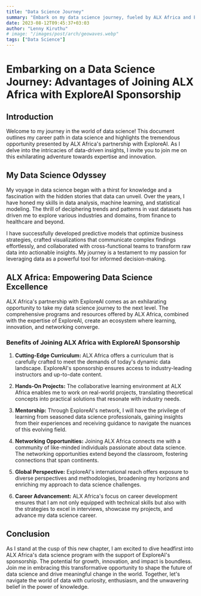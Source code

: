 ```yaml
---
title: "Data Science Journey"
summary: "Embark on my data science journey, fueled by ALX Africa and ExploreAI sponsorship. Learn, innovate, and thrive in data's realm."
date: 2023-08-12T09:45:37+03:03
author: "Lenny Kiruthu"
# image: "/images/post/arch/geowaves.webp"
tags: ["Data Science"]
---
```


# Embarking on a Data Science Journey: Advantages of Joining ALX Africa with ExploreAI Sponsorship

## Introduction

Welcome to my journey in the world of data science! This document outlines my career path in data science and highlights the tremendous opportunity presented by ALX Africa's partnership with ExploreAI. As I delve into the intricacies of data-driven insights, I invite you to join me on this exhilarating adventure towards expertise and innovation.

## My Data Science Odyssey

My voyage in data science began with a thirst for knowledge and a fascination with the hidden stories that data can unveil. Over the years, I have honed my skills in data analysis, machine learning, and statistical modeling. The thrill of deciphering trends and patterns in vast datasets has driven me to explore various industries and domains, from finance to healthcare and beyond.

I have successfully developed predictive models that optimize business strategies, crafted visualizations that communicate complex findings effortlessly, and collaborated with cross-functional teams to transform raw data into actionable insights. My journey is a testament to my passion for leveraging data as a powerful tool for informed decision-making.

## ALX Africa: Empowering Data Science Excellence

ALX Africa's partnership with ExploreAI comes as an exhilarating opportunity to take my data science journey to the next level. The comprehensive programs and resources offered by ALX Africa, combined with the expertise of ExploreAI, create an ecosystem where learning, innovation, and networking converge.

### **Benefits of Joining ALX Africa with ExploreAI Sponsorship**

1. **Cutting-Edge Curriculum:** ALX Africa offers a curriculum that is carefully crafted to meet the demands of today's dynamic data landscape. ExploreAI's sponsorship ensures access to industry-leading instructors and up-to-date content.

2. **Hands-On Projects:** The collaborative learning environment at ALX Africa enables me to work on real-world projects, translating theoretical concepts into practical solutions that resonate with industry needs.

3. **Mentorship:** Through ExploreAI's network, I will have the privilege of learning from seasoned data science professionals, gaining insights from their experiences and receiving guidance to navigate the nuances of this evolving field.

4. **Networking Opportunities:** Joining ALX Africa connects me with a community of like-minded individuals passionate about data science. The networking opportunities extend beyond the classroom, fostering connections that span continents.

5. **Global Perspective:** ExploreAI's international reach offers exposure to diverse perspectives and methodologies, broadening my horizons and enriching my approach to data science challenges.

6. **Career Advancement:** ALX Africa's focus on career development ensures that I am not only equipped with technical skills but also with the strategies to excel in interviews, showcase my projects, and advance my data science career.

## Conclusion

As I stand at the cusp of this new chapter, I am excited to dive headfirst into ALX Africa's data science program with the support of ExploreAI's sponsorship. The potential for growth, innovation, and impact is boundless. Join me in embracing this transformative opportunity to shape the future of data science and drive meaningful change in the world. Together, let's navigate the world of data with curiosity, enthusiasm, and the unwavering belief in the power of knowledge.
